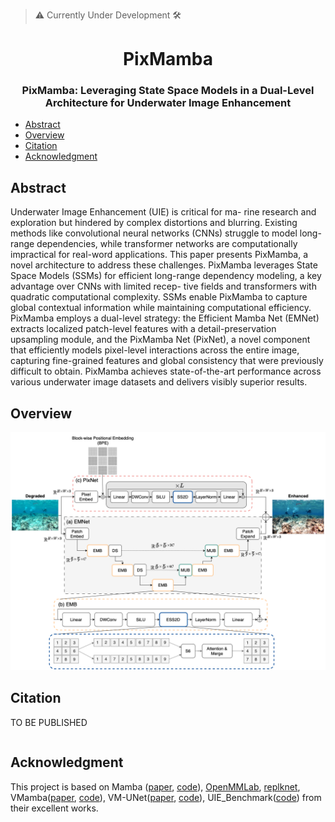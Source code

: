 > :warning: Currently Under Development :hammer_and_wrench:

<div align="center">
<h1>PixMamba </h1>
<h3>PixMamba: Leveraging State Space Models in a Dual-Level Architecture for Underwater Image Enhancement</h3>

</div>

- [Abstract](#abstract)
- [Overview](#overview)
- [Citation](#citation)
- [Acknowledgment](#acknowledgment)

## Abstract

Underwater Image Enhancement (UIE) is critical for ma- rine research and exploration but hindered by complex distortions and blurring. Existing methods like convolutional neural networks (CNNs) struggle to model long-range dependencies, while transformer networks are computationally impractical for real-word applications. This paper presents PixMamba, a novel architecture to address these challenges. PixMamba leverages State Space Models (SSMs) for efficient long-range dependency modeling, a key advantage over CNNs with limited recep- tive fields and transformers with quadratic computational complexity. SSMs enable PixMamba to capture global contextual information while maintaining computational efficiency. PixMamba employs a dual-level strategy: the Efficient Mamba Net (EMNet) extracts localized patch-level features with a detail-preservation upsampling module, and the PixMamba Net (PixNet), a novel component that efficiently models pixel-level interactions across the entire image, capturing fine-grained features and global consistency that were previously difficult to obtain. PixMamba achieves state-of-the-art performance across various underwater image datasets and delivers visibly superior results.

## Overview
![arch](./arch.png)

## Citation
TO BE PUBLISHED
```
```

## Acknowledgment

This project is based on Mamba ([paper](https://arxiv.org/abs/2312.00752), [code](https://github.com/state-spaces/mamba)), [OpenMMLab](https://github.com/open-mmlab), [replknet](https://github.com/DingXiaoH/RepLKNet-pytorch/tree/main/erf), VMamba([paper](https://arxiv.org/abs/2401.10166), [code](https://github.com/MzeroMiko/VMamba)), 
VM-UNet([paper](https://arxiv.org/abs/2402.02491), [code](https://github.com/JCruan519/VM-UNet)), UIE_Benchmark([code](https://github.com/ddz16/UIE_Benckmark)) from their excellent works.

